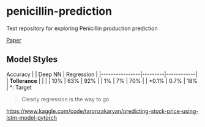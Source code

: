 # penicillin-prediction
Test repository for exploring Penicillin production prediction

[Paper](https://www.sciencedirect.com/science/article/pii/S0098135418305106#tbl0001)

## Model Styles
Accuracy
|                | Deep NN | Regression |
|----------------|---------|------------|
| **Tollerance** |         |            |
| 10%            | 63%     | 92%         |
| 1%             | 7%      | 70%        |
| *0.1%          | 0.7%    | 18%        |
\*: Target

> Clearly regression is the way to go

https://www.kaggle.com/code/taronzakaryan/predicting-stock-price-using-lstm-model-pytorch
